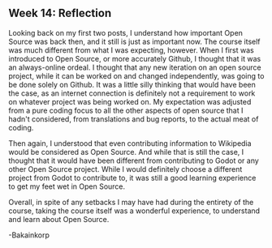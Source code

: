 Week 14: Reflection
-

Looking back on my first two posts, I understand how important Open Source was back then, and it still is just as important now. The course itself was much different from what I was expecting, however. When I first was introduced to Open Source, or more accurately Github, I thought that it was an always-online ordeal. I thought that any new iteration on an open source project, while it can be worked on and changed independently, was going to be done solely on Github. It was a little silly thinking that would have been the case, as an internet connection is definitely not a requirement to work on whatever project was being worked on. My expectation was adjusted from a pure coding focus to all the other aspects of open source that I hadn't considered, from translations and bug reports, to the actual meat of coding.

Then again, I understood that even contributing information to Wikipedia would be considered as Open Source. And while that is still the case, I thought that it would have been different from contributing to Godot or any other Open Source project. While I would definitely choose a different project from Godot to contribute to, it was still a good learning experience to get my feet wet in Open Source.

Overall, in spite of any setbacks I may have had during the entirety of the course, taking the course itself was a wonderful experience, to understand and learn about Open Source.

-Bakainkorp
